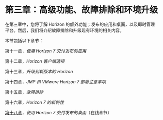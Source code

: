 # 第三章：高级功能、故障排除和环境升级

在第三章中，您将了解 Horizon 的额外功能；发布的应用和桌面，以及即时管理平台。然后，我们将介绍故障排除和升级现有环境的相关内容。

本节包括以下章节：

第十一章，*使用 Horizon 7 交付发布的应用*

第十二章，*Horizon 客户端选项*

第十三章，*升级到新版本的 Horizon*

第十四章，*JMP 和 VMware Horizon 7 部署注意事项*

第十五章，*故障排除*

第十六章，*Horizon 7 的新特性*

[第十八章](https://www.packtpub.com/sites/default/files/downloads/Delivering_Published_Desktops_with_Horizon_7.pdf)，*使用 Horizon 7 交付发布的桌面*（在线章节）
